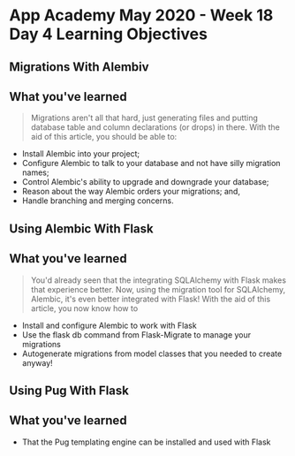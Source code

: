 # App Academy May 2020 - Week 18 Day 4 Learning Objectives

## Migrations With Alembiv

What you've learned
-------

> Migrations aren't all that hard, just generating files and putting database table and column declarations (or drops) in there. With the aid of this article, you should be able to:

* Install Alembic into your project;
* Configure Alembic to talk to your database and not have silly migration names;
* Control Alembic's ability to upgrade and downgrade your database;
* Reason about the way Alembic orders your migrations; and,
* Handle branching and merging concerns.

## Using Alembic With Flask

What you've learned
--------

> You'd already seen that the integrating SQLAlchemy with Flask makes that experience better. Now, using the migration tool for SQLAlchemy, Alembic, it's even better integrated with Flask! With the aid of this article, you now know how to

* Install and configure Alembic to work with Flask
* Use the flask db command from Flask-Migrate to manage your migrations
* Autogenerate migrations from model classes that you needed to create anyway!

## Using Pug With Flask

What you've learned
--------

* That the Pug templating engine can be installed and used with Flask

